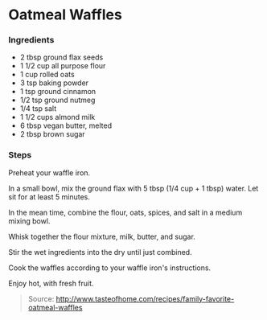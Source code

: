 Oatmeal Waffles
===============

### Ingredients
- 2 tbsp ground flax seeds
- 1 1/2 cup all purpose flour
- 1 cup rolled oats
- 3 tsp baking powder
- 1 tsp ground cinnamon
- 1/2 tsp ground nutmeg
- 1/4 tsp salt
- 1 1/2 cups almond milk
- 6 tbsp vegan butter, melted
- 2 tbsp brown sugar

### Steps
Preheat your waffle iron.

In a small bowl, mix the ground flax with 5 tbsp (1/4 cup + 1 tbsp)  water. Let sit for at least 5 minutes.

In the mean time, combine the flour, oats, spices, and salt in a medium mixing bowl.

Whisk together the flour mixture, milk, butter, and sugar.

Stir the wet ingredients into the dry until just combined.

Cook the waffles according to your waffle iron's instructions.

Enjoy hot, with fresh fruit.

> Source: http://www.tasteofhome.com/recipes/family-favorite-oatmeal-waffles
